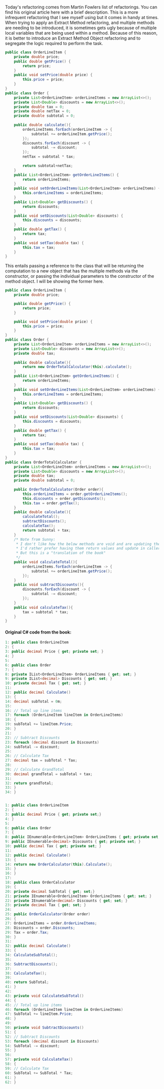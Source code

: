Today's refactoring comes from Martin Fowlers list of refactorings. You can find his original article here
with a brief description.
This is a more infrequent refactoring that I see myself using but it comes in handy at times. When trying to
apply an Extract Method refactoring, and multiple methods are needing to be introduced, it is sometimes
gets ugly because of multiple local variables that are being used within a method. Because of this reason, it
is better to introduce an Extract Method Object refactoring and to segregate the logic required to perform
the task.

```Java
public class OrderLineItem {
	private double price;
	public double getPrice() {
		return price;
	}
	public void setPrice(double price) {
		this.price = price;
	}
}
public class Order {
	private List<OrderLineItem> orderLineItems = new ArrayList<>();
	private List<Double> discounts = new ArrayList<>();
	private double tax = 0;
	private double netTax = 0;
	private double subtotal = 0;
	
	public double calculate(){
		orderLineItems.forEach(orderLineItem -> {
			subtotal += orderLineItem.getPrice();
		});
		discounts.forEach(discount -> {
			subtotal -= discount;
		});
		netTax = subtotal * tax;
		
		return subtotal+netTax;
	}
	public List<OrderLineItem> getOrderLineItems() {
		return orderLineItems;
	}
	public void setOrderLineItems(List<OrderLineItem> orderLineItems) {
		this.orderLineItems = orderLineItems;
	}
	public List<Double> getDiscounts() {
		return discounts;
	}
	public void setDiscounts(List<Double> discounts) {
		this.discounts = discounts;
	}
	public double getTax() {
		return tax;
	}
	public void setTax(double tax) {
		this.tax = tax;
	}
}
```
This entails passing a reference to the class that will be returning the computation to a new object that has
the multiple methods via the constructor, or passing the individual parameters to the constructor of the
method object. I will be showing the former here.
```Java
public class OrderLineItem {
	private double price;

	public double getPrice() {
		return price;
	}

	public void setPrice(double price) {
		this.price = price;
	}
}
public class Order {
	private List<OrderLineItem> orderLineItems = new ArrayList<>();
	private List<Double> discounts = new ArrayList<>();
	private double tax;
	
	public double calculate(){
		return new OrderTotalCalculator(this).calculate();
	}
	public List<OrderLineItem> getOrderLineItems() {
		return orderLineItems;
	}
	public void setOrderLineItems(List<OrderLineItem> orderLineItems) {
		this.orderLineItems = orderLineItems;
	}
	public List<Double> getDiscounts() {
		return discounts;
	}
	public void setDiscounts(List<Double> discounts) {
		this.discounts = discounts;
	}
	public double getTax() {
		return tax;
	}
	public void setTax(double tax) {
		this.tax = tax;
	}
}
public class OrderTotalCalculator {
	private List<OrderLineItem> orderLineItems = new ArrayList<>();
	private List<Double> discounts = new ArrayList<>();
	private double tax;
	private double subtotal = 0;
	
	public OrderTotalCalculator(Order order){
		this.orderLineItems = order.getOrderLineItems();
		this.discounts = order.getDiscounts();
		this.tax = order.getTax();
	}
	public double calculate(){
		calculateTotal();
		subtractDiscounts();
		calculateTax();
		return subtotal + tax;
	}
	/* Note from Sunny:
	 * I don't like how the below methods are void and are updating the members. 
	 * I'd rather prefer having them return values and update in caller. 
	 * But this is a "translation of the book"
	 */
	public void calculateTotal(){
		orderLineItems.forEach(orderLineItem -> {
			subtotal += orderLineItem.getPrice();
		});
	}
	public void subtractDiscounts(){
		discounts.forEach(discount -> {
			subtotal -= discount;
		});
	}
	public void calculateTax(){
		tax = subtotal * tax;
	}
}
```

 
 #### Original C# code from the book:
 
 ```cs
 1: public class OrderLineItem
 2: {
 3: public decimal Price { get; private set; }
 4: }
 5:
 6: public class Order
 7: {
 8: private IList<OrderLineItem> OrderLineItems { get; set; }
 9: private IList<decimal> Discounts { get; set; }
 10: private decimal Tax { get; set; }
 11:
 12: public decimal Calculate()
 13: {
 14: decimal subTotal = 0m;
 15:
 16: // Total up line items
 17: foreach (OrderLineItem lineItem in OrderLineItems)
 18: {
 19: subTotal += lineItem.Price;
 20: }
 21:
 22: // Subtract Discounts
 23: foreach (decimal discount in Discounts)
 24: subTotal -= discount;
 25:
 26: // Calculate Tax
 27: decimal tax = subTotal * Tax;
 28:
 29: // Calculate GrandTotal
 30: decimal grandTotal = subTotal + tax;
 31:
 32: return grandTotal;
 33: }
 34: }
 
 
 1: public class OrderLineItem
 2: {
 3: public decimal Price { get; private set;}
 4: }
 5:
 6: public class Order
 7: {
 8: public IEnumerable<OrderLineItem> OrderLineItems { get; private set;}
 9: public IEnumerable<decimal> Discounts { get; private set; }
 10: public decimal Tax { get; private set; } 
 11:
 12: public decimal Calculate()
 13: {
 14: return new OrderCalculator(this).Calculate();
 15: }
 16: }
 17:
 18: public class OrderCalculator
 19: {
 20: private decimal SubTotal { get; set;}
 21: private IEnumerable<OrderLineItem> OrderLineItems { get; set; }
 22: private IEnumerable<decimal> Discounts { get; set; }
 23: private decimal Tax { get; set; }
 24:
 25: public OrderCalculator(Order order)
 26: {
 27: OrderLineItems = order.OrderLineItems;
 28: Discounts = order.Discounts;
 29: Tax = order.Tax;
 30: }
 31:
 32: public decimal Calculate()
 33: {
 34: CalculateSubTotal();
 35:
 36: SubtractDiscounts();
 37:
 38: CalculateTax();
 39:
 40: return SubTotal;
 41: }
 42:
 43: private void CalculateSubTotal()
 44: {
 45: // Total up line items
 46: foreach (OrderLineItem lineItem in OrderLineItems)
 47: SubTotal += lineItem.Price;
 48: }
 49:
 50: private void SubtractDiscounts()
 51: {
 52: // Subtract Discounts
 53: foreach (decimal discount in Discounts)
 54: SubTotal -= discount;
 55: }
 56:
 57: private void CalculateTax()
 58: {
 59: // Calculate Tax
 60: SubTotal += SubTotal * Tax;
 61: }
 62: } 
 

